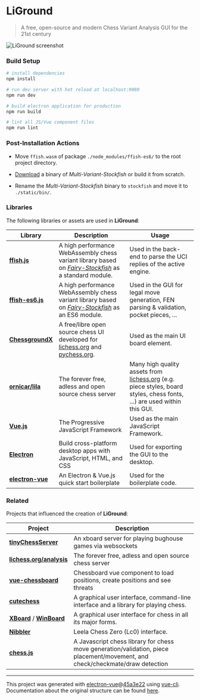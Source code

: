 # LiGround

> A free, open-source and modern Chess Variant Analysis GUI for the 21st century

<img src="./media/screenshots/liground-0.0.1.png" alt="LiGround screenshot" title="LiGround screenshot." />

### Build Setup

``` bash
# install dependencies
npm install

# run dev server with hot reload at localhost:9080
npm run dev

# build electron application for production
npm run build

# lint all JS/Vue component files
npm run lint
```

### Post-Installation Actions

* Move `ffish.wasm` of package `./node_modules/ffish-es6/` to the root project directory.

* [Download](https://github.com/ddugovic/Stockfish/releases) a binary of _Multi-Variant-Stockfish_ or build it from scratch.

* Rename the _Multi-Variant-Stockfish_ binary to `stockfish` and move it to `./static/bin/`.

### Libraries

The following libraries or assets are used in **LiGround**:

Library | Description | Usage
--- | --- | ---
[**ffish.js**](https://www.npmjs.com/package/ffish) | A high performance WebAssembly chess variant library based on [_Fairy-Stockfish_](https://github.com/ianfab/Fairy-Stockfish) as a standard module. | Used in the back-end to parse the UCI replies of the active engine.
[**ffish-es6.js**](https://www.npmjs.com/package/ffish-es6) | A high performance WebAssembly chess variant library based on [_Fairy-Stockfish_](https://github.com/ianfab/Fairy-Stockfish) as an ES6 module. | Used in the GUI for legal move generation, FEN parsing & validation, pocket pieces, ...
[**ChessgroundX**](https://github.com/gbtami/chessgroundx) | A free/libre open source chess UI developed for [lichess.org](https://lichess.org/) and [pychess.org](https://www.pychess.org/). | Used as the main UI board element.
[**ornicar/lila**](https://github.com/ornicar/lila) | The forever free, adless and open source chess server | Many high quality assets from [lichess.org](https://lichess.org/) (e.g. piece styles, board styles, chess fonts, ...) are used within this GUI.
[**Vue.js**](https://vuejs.org/) | The Progressive JavaScript Framework | Used as the main JavaScript Framework.
[**Electron**](https://www.electronjs.org/) | Build cross-platform desktop apps with JavaScript, HTML, and CSS | Used for exporting the GUI to the desktop.
[**electron-vue**](https://github.com/SimulatedGREG/electron-vue) | An Electron & Vue.js quick start boilerplate | Used for the boilerplate code.

### Related

Projects that influenced the creation of **LiGround**:

Project | Description
--- | ---
[**tinyChessServer**](https://github.com/MoritzWillig/tinyChessServer) | An xboard server for playing bughouse games via websockets
[**lichess.org/analysis**](https://lichess.org/analysis) | The forever free, adless and open source chess server
[**vue-chessboard**](https://github.com/vitogit/vue-chessboard) | Chessboard vue component to load positions, create positions and see threats
[**cutechess**](https://github.com/cutechess/cutechess) | A graphical user interface, command-line interface and a library for playing chess.
[**XBoard**](https://www.gnu.org/software/xboard/) / [**WinBoard**](http://hgm.nubati.net/) | A graphical user interface for chess in all its major forms.
[**Nibbler**](https://github.com/fohristiwhirl/nibbler) | Leela Chess Zero (Lc0) interface.
[**chess.js**](https://github.com/jhlywa/chess.js) |  A Javascript chess library for chess move generation/validation, piece placement/movement, and check/checkmate/draw detection

---

This project was generated with [electron-vue](https://github.com/SimulatedGREG/electron-vue)@[45a3e22](https://github.com/SimulatedGREG/electron-vue/tree/45a3e224e7bb8fc71909021ccfdcfec0f461f634) using [vue-cli](https://github.com/vuejs/vue-cli). Documentation about the original structure can be found [here](https://simulatedgreg.gitbooks.io/electron-vue/content/index.html).
